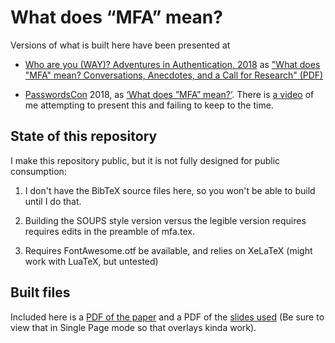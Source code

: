 # What does “MFA” mean?

Versions of what is built here have been presented at

- [Who are you (WAY)? Adventures in Authentication, 2018](https://wayworkshop.org/2018/) as  ["What does "MFA" mean? Conversations, Anecdotes, and a Call for Research" (PDF)](https://wayworkshop.org/2018/papers/way2018-goldberg.pdf)
  
- [PasswordsCon](https://passwordscon.org/about/) 2018, as [‘What does ”MFA” mean?’](https://arkiv.internetdagarna.se/2018/index.html%3Fp=23788.html#24866). There is [a video](https://youtu.be/vGTzuOJHcUE) of me attempting to present this and failing to keep to the time. 

## State of this repository

I make this repository public, but it is not fully  designed for public consumption:

1. I don't have the BibTeX source files here, so you won't be able to build until I do that.

2. Building the SOUPS style version versus the legible version requires requires edits in the preamble of mfa.tex.

3. Requires FontAwesome.otf be available, and relies on XeLaTeX (might work with LuaTeX, but untested)

## Built files

Included here is a [PDF of the paper](mfa.pdf) and a PDF of the [slides used](MFA-presentation.pdf) (Be sure to view that in Single Page mode so that overlays kinda work).

